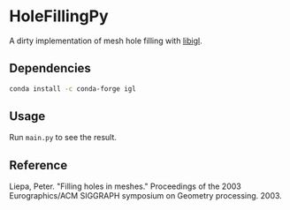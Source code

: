 # HoleFillingPy
A dirty implementation of mesh hole filling with [libigl](https://github.com/libigl/libigl-python-bindings).

## Dependencies
```bash
conda install -c conda-forge igl
```

## Usage
Run `main.py` to see the result.


## Reference
Liepa, Peter. "Filling holes in meshes." Proceedings of the 2003 Eurographics/ACM SIGGRAPH symposium on Geometry processing. 2003.

